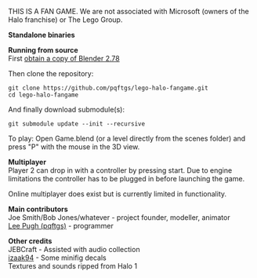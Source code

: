 THIS IS A FAN GAME.  We are not associated with Microsoft (owners of the Halo franchise) or The Lego Group.

**Standalone binaries**  
<add me>

**Running from source**  
First [obtain a copy of Blender 2.78](http://download.blender.org/release/Blender2.78/)

Then clone the repository:
```
git clone https://github.com/pqftgs/lego-halo-fangame.git
cd lego-halo-fangame
```

And finally download submodule(s):
```
git submodule update --init --recursive
```

To play: Open Game.blend (or a level directly from the scenes folder) and press "P" with the mouse in the 3D view.

**Multiplayer**  
Player 2 can drop in with a controller by pressing start.  Due to engine limitations the controller has to be plugged in before launching the game.

Online multiplayer does exist but is currently limited in functionality.

**Main contributors**  
Joe Smith/Bob Jones/whatever - project founder, modeller, animator  
[Lee Pugh (pqftgs)](https://github.com/pqftgs/) - programmer

**Other credits**  
JEBCraft - Assisted with audio collection  
[izaak94](http://izaak94.deviantart.com/) - Some minifig decals  
Textures and sounds ripped from Halo 1